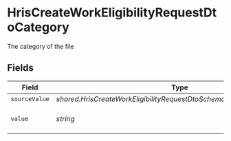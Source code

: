 # HrisCreateWorkEligibilityRequestDtoCategory

The category of the file


## Fields

| Field                                                                  | Type                                                                   | Required                                                               | Description                                                            |
| ---------------------------------------------------------------------- | ---------------------------------------------------------------------- | ---------------------------------------------------------------------- | ---------------------------------------------------------------------- |
| `sourceValue`                                                          | *shared.HrisCreateWorkEligibilityRequestDtoSchemasDocumentSourceValue* | :heavy_minus_sign:                                                     | N/A                                                                    |
| `value`                                                                | *string*                                                               | :heavy_minus_sign:                                                     | The category of the file                                               |